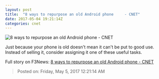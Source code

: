 ```yaml
---
layout: post
title:  "8 ways to repurpose an old Android phone     - CNET"
date: 2017-05-04 19:21:14Z
categories: cnet
---
```


![8 ways to repurpose an old Android phone     - CNET](https://cnet3.cbsistatic.com/img/JSyQCnE8P9bLdo2yR5bTQVp_qa0=/670x503/2015/01/16/22bdd148-f341-4905-94da-9127e0cbc62c/samsung-galaxy-s5-7221-001.jpg)

Just because your phone is old doesn't mean it can't be put to good use. Instead of selling it, consider assigning it one of these useful tasks.


Full story on F3News: [8 ways to repurpose an old Android phone     - CNET](http://www.f3nws.com/n/4eMd4)

> Posted on: Friday, May 5, 2017 12:21:14 AM
